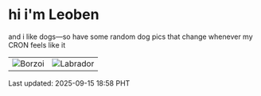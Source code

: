 # hi i'm Leoben

and i like dogs—so have some random dog pics that change whenever my CRON feels like it

|  |  |
|--------|----------|
| ![Borzoi](https://random-dog-vercel.vercel.app/api/random-borzoi?v=1757933924) | ![Labrador](https://random-dog-vercel.vercel.app/api/random-labrador?v=1757933924) |

Last updated: 2025-09-15 18:58 PHT
